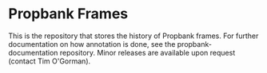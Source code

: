 # Propbank Frames
This is the repository that stores the history of Propbank frames.  For further documentation on how annotation is done, see the propbank-documentation repository. Minor releases are available upon request (contact Tim O'Gorman). 
